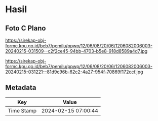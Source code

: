 # Hasil

## Foto C Plano

https://sirekap-obj-formc.kpu.go.id/beb7/pemilu/ppwp/12/06/08/20/06/1206082006003-20240215-031509--c2f2ce45-94bb-4703-b5e8-918d8589a4d7.jpg

https://sirekap-obj-formc.kpu.go.id/beb7/pemilu/ppwp/12/06/08/20/06/1206082006003-20240215-031221--81d9c96b-62c2-4a27-954f-70869f172ccf.jpg


## Metadata

| Key        | Value               |
| ---------- | ------------------- |
| Time Stamp | 2024-02-15 07:00:44 |



